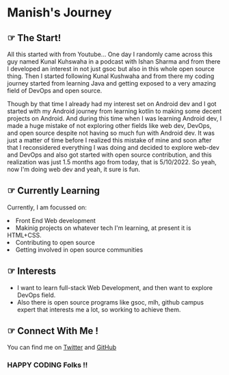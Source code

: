 # Manish's Journey

## ☞ The Start!

All this started with from Youtube...
One day I randomly came across this guy named Kunal Kuhswaha in a podcast with Ishan Sharma and from there I developed an interest in not just gsoc but also in this whole open source thing. Then I started following Kunal Kushwaha and from there my coding journey started from learning Java and getting exposed to a very amazing field of DevOps and open source.

Though by that time I already had my interest set on Android dev and I got started with my Android journey from learning kotlin to making some decent projects on Android. And during this time when I was learning Android dev, I made a huge mistake of not exploring other fields like web dev, DevOps, and open source despite not having so much fun with Android dev. It was just a matter of time before I realized this mistake of mine and soon after that I reconsidered everything I was doing and decided to explore web-dev and DevOps and also got started with open source contribution, and this realization was just 1.5 months ago from today, that is 5/10/2022. So yeah, now I'm doing web dev and yeah, it sure is fun.


## ☞ Currently Learning

Currently, I am focussed on:
<li> Front End Web development </li>
<li> Makinig projects on whatever tech I'm learning, at present it is HTML+CSS. </li>
<li> Contributing to open source </li>
<li> Getting involved in open source communities</li>


## ☞ Interests

- I want to learn full-stack Web Development, and then want to explore DevOps field. 
- Also there is open source programs like gsoc, mlh, github campus expert that interests me a lot, so working to achieve them. 

## ☞ Connect With Me !

You can find me on [Twitter](https://twitter.com/_heismanish) and [GitHub](https://github.com/Heismanish)

### HAPPY CODING Folks !!
